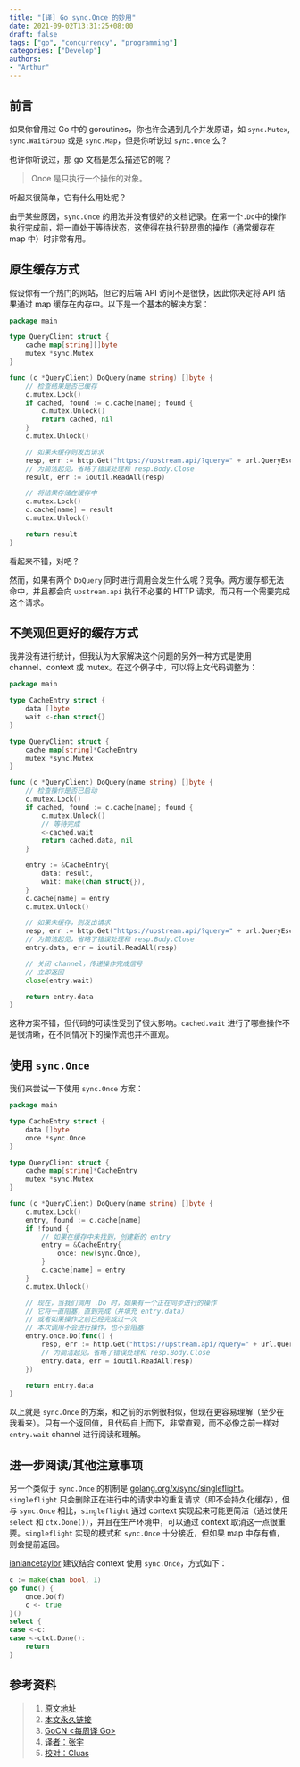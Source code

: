 ```yaml
---
title: "[译] Go sync.Once 的妙用"
date: 2021-09-02T13:31:25+08:00
draft: false
tags: ["go", "concurrency", "programming"]
categories: ["Develop"]
authors:
- "Arthur"
---
```


## 前言

如果你曾用过 Go 中的 goroutines，你也许会遇到几个并发原语，如 `sync.Mutex`, `sync.WaitGroup` 或是 `sync.Map`，但是你听说过 `sync.Once` 么？

也许你听说过，那 go 文档是怎么描述它的呢？

> Once 是只执行一个操作的对象。 

听起来很简单，它有什么用处呢？

由于某些原因，`sync.Once` 的用法并没有很好的文档记录。在第一个`.Do`中的操作执行完成前，将一直处于等待状态，这使得在执行较昂贵的操作（通常缓存在 map 中）时非常有用。

## 原生缓存方式

假设你有一个热门的网站，但它的后端 API 访问不是很快，因此你决定将 API 结果通过 map 缓存在内存中。以下是一个基本的解决方案：

```go
package main

type QueryClient struct {
    cache map[string][]byte
    mutex *sync.Mutex
}

func (c *QueryClient) DoQuery(name string) []byte {
    // 检查结果是否已缓存
    c.mutex.Lock()
    if cached, found := c.cache[name]; found {
        c.mutex.Unlock()
        return cached, nil
    }
    c.mutex.Unlock()

    // 如果未缓存则发出请求
    resp, err := http.Get("https://upstream.api/?query=" + url.QueryEscape(name))
    // 为简洁起见，省略了错误处理和 resp.Body.Close
    result, err := ioutil.ReadAll(resp)

    // 将结果存储在缓存中
    c.mutex.Lock()
    c.cache[name] = result
    c.mutex.Unlock()

    return result
}
```

看起来不错，对吧？

然而，如果有两个 `DoQuery` 同时进行调用会发生什么呢？竞争。两方缓存都无法命中，并且都会向 `upstream.api` 执行不必要的 HTTP 请求，而只有一个需要完成这个请求。

## 不美观但更好的缓存方式

我并没有进行统计，但我认为大家解决这个问题的另外一种方式是使用 channel、context 或 mutex。在这个例子中，可以将上文代码调整为：

```go
package main

type CacheEntry struct {
    data []byte
    wait <-chan struct{}
}

type QueryClient struct {
    cache map[string]*CacheEntry
    mutex *sync.Mutex
}

func (c *QueryClient) DoQuery(name string) []byte {
    // 检查操作是否已启动
    c.mutex.Lock()
    if cached, found := c.cache[name]; found {
        c.mutex.Unlock()
        // 等待完成
        <-cached.wait
        return cached.data, nil
    }

    entry := &CacheEntry{
        data: result,
        wait: make(chan struct{}),
    }
    c.cache[name] = entry
    c.mutex.Unlock()

    // 如果未缓存，则发出请求
    resp, err := http.Get("https://upstream.api/?query=" + url.QueryEscape(name))
    // 为简洁起见，省略了错误处理和 resp.Body.Close
    entry.data, err = ioutil.ReadAll(resp)

    // 关闭 channel，传递操作完成信号
    // 立即返回
    close(entry.wait)

    return entry.data
}
```

这种方案不错，但代码的可读性受到了很大影响。`cached.wait` 进行了哪些操作不是很清晰，在不同情况下的操作流也并不直观。

## 使用 `sync.Once`

我们来尝试一下使用 `sync.Once` 方案： 

```go
package main

type CacheEntry struct {
    data []byte
    once *sync.Once
}

type QueryClient struct {
    cache map[string]*CacheEntry
    mutex *sync.Mutex
}

func (c *QueryClient) DoQuery(name string) []byte {
    c.mutex.Lock()
    entry, found := c.cache[name]
    if !found {
        // 如果在缓存中未找到，创建新的 entry
        entry = &CacheEntry{
            once: new(sync.Once),
        }
        c.cache[name] = entry
    }
    c.mutex.Unlock()

    // 现在，当我们调用 .Do 时，如果有一个正在同步进行的操作
    // 它将一直阻塞，直到完成（并填充 entry.data）
    // 或者如果操作之前已经完成过一次
    // 本次调用不会进行操作，也不会阻塞
    entry.once.Do(func() {
        resp, err := http.Get("https://upstream.api/?query=" + url.QueryEscape(name))
        // 为简洁起见，省略了错误处理和 resp.Body.Close
        entry.data, err = ioutil.ReadAll(resp)
    })

    return entry.data
}
```

以上就是 `sync.Once` 的方案，和之前的示例很相似，但现在更容易理解（至少在我看来）。只有一个返回值，且代码自上而下，非常直观，而不必像之前一样对 `entry.wait` channel 进行阅读和理解。

## 进一步阅读/其他注意事项

另一个类似于 `sync.Once` 的机制是 [golang.org/x/sync/singleflight](https://pkg.go.dev/golang.org/x/sync/singleflight)。`singleflight` 只会删除正在进行中的请求中的重复请求（即不会持久化缓存），但与 `sync.Once` 相比，`singleflight` 通过 context 实现起来可能更简洁（通过使用 `select` 和 `ctx.Done()`），并且在生产环境中，可以通过 context 取消这一点很重要。`singleflight` 实现的模式和 `sync.Once` 十分接近，但如果 map 中存有值，则会提前返回。

[ianlancetaylor](https://github.com/golang/go/issues/25312#issuecomment-387800105) 建议结合 context 使用 `sync.Once`，方式如下：

```go
c := make(chan bool, 1)
go func() {
    once.Do(f)
    c <- true
}()
select {
case <-c:
case <-ctxt.Done():
    return
}
```

## 参考资料

> 1. [原文地址](https://blog.chuie.io/posts/synconce/)
> 2. [本文永久链接](https://github.com/gocn/translator/blob/master/2021/w34_the_underutilized_usefulness_of_sync_Once.md)
> 3. [GoCN <每周译 Go>](https://github.com/gocn/translator)
> 4. [译者：张宇](https://github.com/pseudoyu) 
> 5. [校对：Cluas](https://github.com/Cluas) 